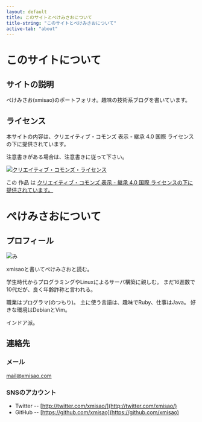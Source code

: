 ```yaml
---
layout: default
title: このサイトとぺけみさおについて
title-string: "このサイトとぺけみさおについて"
active-tab: "about"
---
```


# このサイトについて

## サイトの説明

ぺけみさお(xmisao)のポートフォリオ。趣味の技術系ブログを書いています。

## ライセンス

本サイトの内容は、クリエイティブ・コモンズ 表示 - 継承 4.0 国際 ライセンスの下に提供されています。

注意書きがある場合は、注意書きに従って下さい。

<a rel="license" href="http://creativecommons.org/licenses/by-sa/4.0/"><img alt="クリエイティブ・コモンズ・ライセンス" style="border-width:0" src="https://i.creativecommons.org/l/by-sa/4.0/88x31.png" /></a>

この 作品 は <a rel="license" href="http://creativecommons.org/licenses/by-sa/4.0/">クリエイティブ・コモンズ 表示 - 継承 4.0 国際 ライセンスの下に提供されています。</a>

# ぺけみさおについて

## プロフィール

<img style="margin-left:auto; margin-right:auto" src="{{ root }}/xmisao_icon_origin.svg.96px.png" alt="み">

xmisaoと書いてぺけみさおと読む。

学生時代からプログラミングやLinuxによるサーバ構築に親しむ。
まだ16進数で10代だが、良く年齢詐称と言われる。

職業はプログラマ(のつもり)。
主に使う言語は、趣味でRuby、仕事はJava。
好きな環境はDebianとVim。

インドア派。

## 連絡先

### メール

[mail@xmisao.com](mail@xmisao.com)

### SNSのアカウント

- Twitter -- [http://twitter.com/xmisao/](http://twitter.com/xmisao/)
- GitHub -- [https://github.com/xmisao](https://github.com/xmisao)
